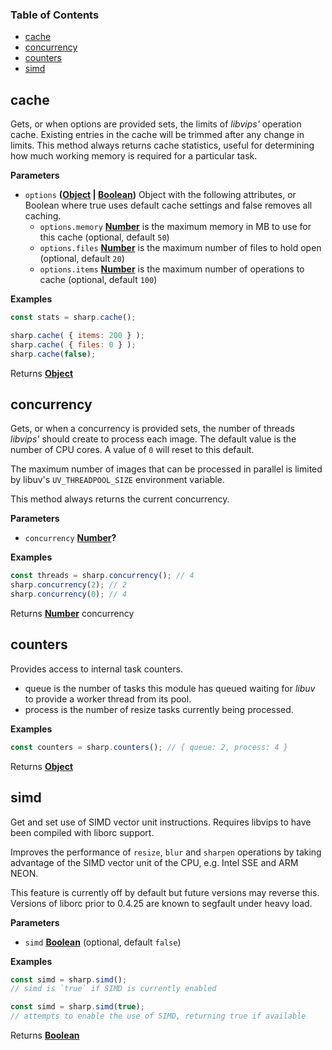 <!-- Generated by documentation.js. Update this documentation by updating the source code. -->

### Table of Contents

-   [cache](#cache)
-   [concurrency](#concurrency)
-   [counters](#counters)
-   [simd](#simd)

## cache

Gets, or when options are provided sets, the limits of _libvips'_ operation cache.
Existing entries in the cache will be trimmed after any change in limits.
This method always returns cache statistics,
useful for determining how much working memory is required for a particular task.

**Parameters**

-   `options` **([Object](https://developer.mozilla.org/en-US/docs/Web/JavaScript/Reference/Global_Objects/Object) \| [Boolean](https://developer.mozilla.org/en-US/docs/Web/JavaScript/Reference/Global_Objects/Boolean))** Object with the following attributes, or Boolean where true uses default cache settings and false removes all caching.
    -   `options.memory` **[Number](https://developer.mozilla.org/en-US/docs/Web/JavaScript/Reference/Global_Objects/Number)** is the maximum memory in MB to use for this cache (optional, default `50`)
    -   `options.files` **[Number](https://developer.mozilla.org/en-US/docs/Web/JavaScript/Reference/Global_Objects/Number)** is the maximum number of files to hold open (optional, default `20`)
    -   `options.items` **[Number](https://developer.mozilla.org/en-US/docs/Web/JavaScript/Reference/Global_Objects/Number)** is the maximum number of operations to cache (optional, default `100`)

**Examples**

```javascript
const stats = sharp.cache();
```

```javascript
sharp.cache( { items: 200 } );
sharp.cache( { files: 0 } );
sharp.cache(false);
```

Returns **[Object](https://developer.mozilla.org/en-US/docs/Web/JavaScript/Reference/Global_Objects/Object)** 

## concurrency

Gets, or when a concurrency is provided sets,
the number of threads _libvips'_ should create to process each image.
The default value is the number of CPU cores.
A value of `0` will reset to this default.

The maximum number of images that can be processed in parallel
is limited by libuv's `UV_THREADPOOL_SIZE` environment variable.

This method always returns the current concurrency.

**Parameters**

-   `concurrency` **[Number](https://developer.mozilla.org/en-US/docs/Web/JavaScript/Reference/Global_Objects/Number)?** 

**Examples**

```javascript
const threads = sharp.concurrency(); // 4
sharp.concurrency(2); // 2
sharp.concurrency(0); // 4
```

Returns **[Number](https://developer.mozilla.org/en-US/docs/Web/JavaScript/Reference/Global_Objects/Number)** concurrency

## counters

Provides access to internal task counters.

-   queue is the number of tasks this module has queued waiting for _libuv_ to provide a worker thread from its pool.
-   process is the number of resize tasks currently being processed.

**Examples**

```javascript
const counters = sharp.counters(); // { queue: 2, process: 4 }
```

Returns **[Object](https://developer.mozilla.org/en-US/docs/Web/JavaScript/Reference/Global_Objects/Object)** 

## simd

Get and set use of SIMD vector unit instructions.
Requires libvips to have been compiled with liborc support.

Improves the performance of `resize`, `blur` and `sharpen` operations
by taking advantage of the SIMD vector unit of the CPU, e.g. Intel SSE and ARM NEON.

This feature is currently off by default but future versions may reverse this.
Versions of liborc prior to 0.4.25 are known to segfault under heavy load.

**Parameters**

-   `simd` **[Boolean](https://developer.mozilla.org/en-US/docs/Web/JavaScript/Reference/Global_Objects/Boolean)**  (optional, default `false`)

**Examples**

```javascript
const simd = sharp.simd();
// simd is `true` if SIMD is currently enabled
```

```javascript
const simd = sharp.simd(true);
// attempts to enable the use of SIMD, returning true if available
```

Returns **[Boolean](https://developer.mozilla.org/en-US/docs/Web/JavaScript/Reference/Global_Objects/Boolean)** 

